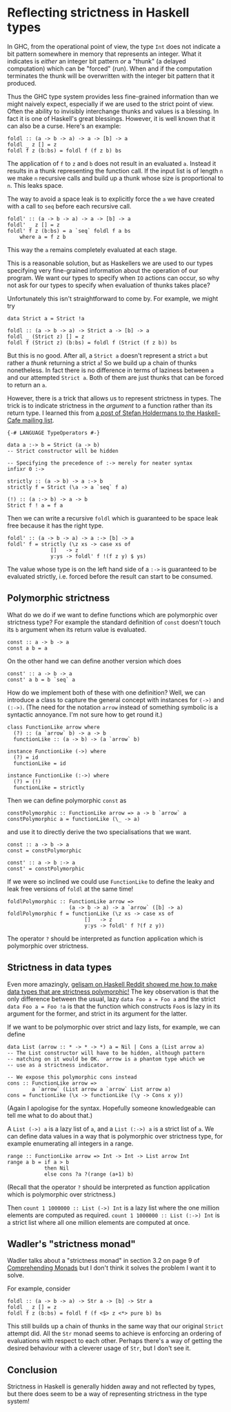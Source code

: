 # Reflecting strictness in Haskell types

In GHC, from the operational point of view, the type `Int` does not
indicate a bit pattern somewhere in memory that represents an integer.
What it indicates is *either* an integer bit pattern *or* a "thunk" (a
delayed computation) which can be "forced" (run).  When and if the
computation terminates the thunk will be overwritten with the integer
bit pattern that it produced.

Thus the GHC type system provides less fine-grained information than
we might naively expect, especially if we are used to the strict point
of view.  Often the ability to invisibly interchange thunks and values
is a blessing.  In fact it is one of Haskell's great blessings.
However, it is well known that it can also be a curse.  Here's an
example:

    foldl :: (a -> b -> a) -> a -> [b] -> a
    foldl _ z [] = z
    foldl f z (b:bs) = foldl f (f z b) bs

The application of `f` to `z` and `b` does not result in an evaluated
`a`.  Instead it results in a thunk representing the function call.
If the input list is of length `n` we make `n` recursive calls and
build up a thunk whose size is proportional to `n`.  This leaks space.

The way to avoid a space leak is to explicitly force the `a` we have
created with a call to `seq` before each recursive call.

    foldl' :: (a -> b -> a) -> a -> [b] -> a
    foldl' _ z [] = z
    foldl' f z (b:bs) = a `seq` foldl f a bs
        where a = f z b

This way the `a` remains completely evaluated at each stage.

This is a reasonable solution, but as Haskellers we are used to our
types specifying very fine-grained information about the operation of
our program.  We want our types to specify when `IO` actions can
occur, so why not ask for our types to specify when evaluation of
thunks takes place?

Unfortunately this isn't straightforward to come by.  For example, we
might try

    data Strict a = Strict !a

    foldl :: (a -> b -> a) -> Strict a -> [b] -> a
    foldl _ (Strict z) [] = z
    foldl f (Strict z) (b:bs) = foldl f (Strict (f z b)) bs

But this is no good.  After all, a `Strict a` doesn't represent a
strict `a` but rather a *thunk* returning a strict `a`!  So we build
up a chain of thunks nonetheless.  In fact there is no difference in
terms of laziness between `a` and our attempted `Strict a`.  Both of
them are just thunks that can be forced to return an `a`.

However, there is a trick that allows us to represent strictness in
types.  The trick is to indicate strictness in the *argument* to a
function rather than its return type.  I learned this from [a post of
Stefan Holdermans to the Haskell-Cafe mailing
list](http://www.haskell.org/pipermail/haskell-cafe/2009-June/062987.html).

    {-# LANGUAGE TypeOperators #-}
    
    data a :-> b = Strict (a -> b)
    -- Strict constructor will be hidden

    -- Specifying the precedence of :-> merely for neater syntax
    infixr 0 :->

    strictly :: (a -> b) -> a :-> b
    strictly f = Strict (\a -> a `seq` f a)
    
    (!) :: (a :-> b) -> a -> b
    Strict f ! a = f a

Then we can write a recursive `foldl` which is guaranteed to be space
leak free because it has the right type.

    foldl' :: (a -> b -> a) -> a :-> [b] -> a
    foldl' f = strictly (\z xs -> case xs of
                  []   -> z
                  y:ys -> foldl' f !(f z y) $ ys)

The value whose type is on the left hand side of a `:->` is guaranteed
to be evaluated strictly, i.e. forced before the result can start to
be consumed.

## Polymorphic strictness

What do we do if we want to define functions which are polymorphic
over strictness type?  For example the standard definition of `const`
doesn't touch its `b` argument when its return value is evaluated.

    const :: a -> b -> a
    const a b = a

On the other hand we can define another version which does

    const' :: a -> b -> a
    const' a b = b `seq` a

How do we implement both of these with one definition?  Well, we can introduce
a class to capture the general concept with instances for `(->)` and
`(:->)`.  (The need for the notation `arrow` instead of something
symbolic is a syntactic annoyance.  I'm not sure how to get round it.)

    class FunctionLike arrow where
      (?) :: (a `arrow` b) -> a -> b
      functionLike :: (a -> b) -> (a `arrow` b)

    instance FunctionLike (->) where
      (?) = id
      functionLike = id
    
    instance FunctionLike (:->) where
      (?) = (!)
      functionLike = strictly

Then we can define polymorphic `const` as 

    constPolymorphic :: FunctionLike arrow => a -> b `arrow` a
    constPolymorphic a = functionLike (\_ -> a)

and use it to directly derive the two specialisations that we want.

    const :: a -> b -> a
    const = constPolymorphic
    
    const' :: a -> b :-> a
    const' = constPolymorphic

If we were so inclined we could use `FunctionLike` to define the leaky
and leak free versions of `foldl` at the same time!

    foldlPolymorphic :: FunctionLike arrow =>
                        (a -> b -> a) -> a `arrow` ([b] -> a)
    foldlPolymorphic f = functionLike (\z xs -> case xs of
                             []   -> z
                             y:ys -> foldl' f ?(f z y))

The operator `?` should be interpreted as function application which
is polymorphic over strictness.

## Strictness in data types

Even more amazingly, [gelisam on Haskell Reddit showed me how to make
data types that are strictness
polymorphic!](http://www.reddit.com/r/haskell/comments/2chb2h/fantasy_world_haskell/cjgepwj)
The key observation is that the only difference between the usual,
lazy `data Foo a = Foo a` and the strict `data Foo a = Foo !a` is that
the function which constructs `Foo`s is lazy in its argument for the
former, and strict in its argument for the latter.

If we want to be polymorphic over strict and lazy lists, for example,
we can define

    data List (arrow :: * -> * -> *) a = Nil | Cons a (List arrow a)
    -- The List constructor will have to be hidden, although pattern
    -- matching on it would be OK.  arrow is a phantom type which we
    -- use as a strictness indicator.
    
    -- We expose this polymorphic cons instead
    cons :: FunctionLike arrow =>
            a `arrow` (List arrow a `arrow` List arrow a)
    cons = functionLike (\x -> functionLike (\y -> Cons x y))

(Again I apologise for the syntax.  Hopefully someone knowledgeable can
tell me what to do about that.)

A `List (->) a` is a lazy list of `a`, and a `List (:->) a` is a
strict list of `a`.  We can define data values in a way that is
polymorphic over strictness type, for example enumerating all integers
in a range.

    range :: FunctionLike arrow => Int -> Int -> List arrow Int
    range a b = if a > b
                then Nil
                else cons ?a ?(range (a+1) b)

(Recall that the operator `?` should be interpreted as function
application which is polymorphic over strictness.)

Then `count 1 1000000 :: List (->) Int` is a lazy list where the one
million elements are computed as required.  `count 1 1000000 :: List
(:->) Int` is a strict list where all one million elements are
computed at once.

## Wadler's "strictness monad"

Wadler talks about a "strictness monad" in section 3.2 on page 9 of
[Comprehending
Monads](http://homepages.inf.ed.ac.uk/wadler/topics/monads.html) but I
don't think it solves the problem I want it to solve.

For example, consider

    foldl :: (a -> b -> a) -> Str a -> [b] -> Str a
    foldl _ z [] = z
    foldl f z (b:bs) = foldl f (f <$> z <*> pure b) bs

This still builds up a chain of thunks in the same way that our
original `Strict` attempt did.  All the `Str` monad seems to achieve
is enforcing an ordering of evaluations with respect to each other.
Perhaps there's a way of getting the desired behaviour with a cleverer
usage of `Str`, but I don't see it.

## Conclusion

Strictness in Haskell is generally hidden away and not reflected by
types, but there does seem to be a way of representing strictness in
the type system!
